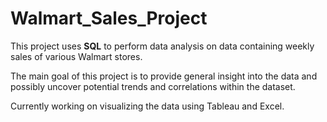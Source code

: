 # Walmart_Sales_Project
This project uses **SQL** to perform data analysis on data containing weekly sales of various Walmart stores.

The main goal of this project is to provide general insight into the data and possibly uncover potential trends and correlations within the dataset. 

Currently working on visualizing the data using Tableau and Excel.

